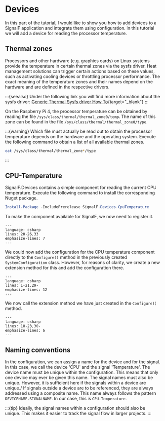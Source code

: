 # Devices

In this part of the tutorial, I would like to show you how to add devices to a SignalF application and integrate them using configuration. In this tutorial we will add a device for reading the processor temperature.

## Thermal zones

Processors and other hardware (e.g. graphics cards) on Linux systems provide the temperature in certain thermal zones via the sysfs driver. Heat management solutions can trigger certain actions based on these values, such as activating cooling devices or throttling processor performance. The exact meaning of the temperature zones and their names depend on the hardware and are defined in the respective drivers.

:::{seealso}
Under the following link you will find more information about the sysfs driver:
[Generic Thermal Sysfs driver How To](https://www.kernel.org/doc/Documentation/thermal/sysfs-api.txt){target="_blank"}
:::

On the Raspberry Pi 4, the processor temperature can be obtained by reading the file `/sys/class/thermal/thermal_zone0/temp`. The name of this zone can be found in the file `/sys/class/thermal/thermal_zone0/type`. 

:::{warning}
Which file must actually be read out to obtain the processor temperature depends on the hardware and the operating system. Execute the following command to obtain a list of all available thermal zones.
```bash
cat /sys/class/thermal/thermal_zone*/type
```
:::

## CPU-Temperature
SignalF.Devices contains a simple component for reading the current CPU temperature. Execute the following command to install the corresponding Nuget package.
```powershell
Install-Package -IncludePrerelease SignalF.Devices.CpuTemperature
```

To make the component available for SignalF, we now need to register it.

```{literalinclude} assets/code/Program.cs
---
language: csharp
lines: 20-26,33
emphasize-lines: 7
---
```

We could now add the configuration for the CPU temperature component directly to the `Configure()` method in the previously created `SystemConfiguration` class. However, for reasons of clarity, we create a new extension method for this and add the configuration there. 

```{literalinclude} assets/code/DeviceExtensions.cs
---
language: csharp
lines: 1-21,29-
emphasize-lines: 12
---
```

We now call the extension method we have just created in the `Configure()` method.

```{literalinclude} assets/code/SystemConfiguration.cs
---
language: csharp
lines: 18-23,30-
emphasize-lines: 6
---
```

## Naming conventions

In the configuration, we can assign a name for the device and for the signal. In this case, we call the device 'CPU' and the signal 'Temperature'. The device name must be unique within the configuration. This means that only one device may ever be given this name. The signal names must also be unique. However, it is sufficient here if the signals within a device are unique./
If signals outside a device are to be referenced, they are always addressed using a composite name. This name always follows the pattern `DEVICENAME.SIGNALNAME`. In our case, this is `CPU.Temperature`.

:::{tip}
Ideally, the signal names within a configuration should also be unique. This makes it easier to track the signal flow in larger projects.
:::

